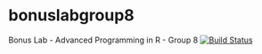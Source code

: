 # bonuslabgroup8
Bonus Lab - Advanced Programming in R - Group 8
[![Build Status](https://travis-ci.org/Jorisvdoorn/bonuslabgroup8.svg?branch=master)](https://travis-ci.org/Jorisvdoorn/bonuslabgroup8)